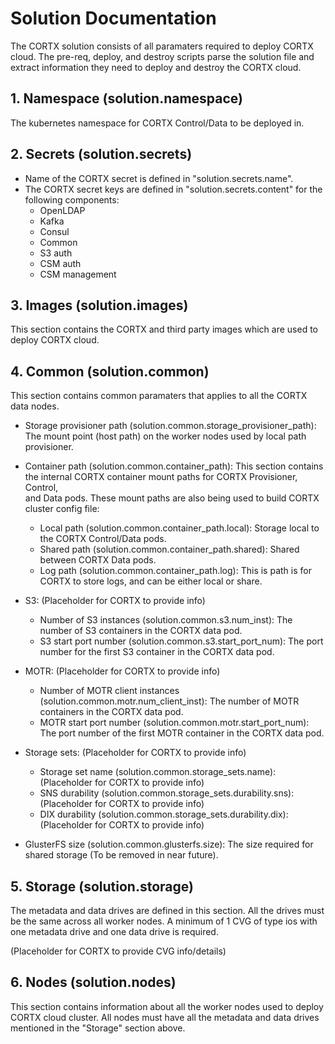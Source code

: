# Solution Documentation

The CORTX solution consists of all paramaters required to deploy CORTX cloud. The pre-req, deploy,
and destroy scripts parse the solution file and extract information they need to deploy and destroy
the CORTX cloud.

## 1. Namespace (solution.namespace)
   The kubernetes namespace for CORTX Control/Data to be deployed in.

## 2. Secrets (solution.secrets)
   * Name of the CORTX secret is defined in "solution.secrets.name".
   * The CORTX secret keys are defined in "solution.secrets.content" for the following components:
      * OpenLDAP
      * Kafka
      * Consul
      * Common
      * S3 auth
      * CSM auth
      * CSM management

## 3. Images (solution.images)
   This section contains the CORTX and third party images which are used to deploy CORTX cloud.

## 4. Common (solution.common)
   This section contains common paramaters that applies to all the CORTX data nodes.   

   * Storage provisioner path (solution.common.storage_provisioner_path): The mount point (host path)
     on the worker nodes used by local path provisioner.

   * Container path (solution.common.container_path):
      This section contains the internal CORTX container mount paths for CORTX Provisioner, Control,      
      and Data pods. These mount paths are also being used to build CORTX cluster config file:
      * Local path (solution.common.container_path.local): Storage local to the CORTX Control/Data pods.
      * Shared path (solution.common.container_path.shared): Shared between CORTX Data pods.
      * Log path (solution.common.container_path.log): This is path is for CORTX to store logs, and
        can be either local or share.
   
   * S3:
      (Placeholder for CORTX to provide info)

      * Number of S3 instances (solution.common.s3.num_inst): The number of S3 containers in the
        CORTX data pod.
      * S3 start port number (solution.common.s3.start_port_num): The port number for the first
        S3 container in the CORTX data pod.
   
   * MOTR:
      (Placeholder for CORTX to provide info)

      * Number of MOTR client instances (solution.common.motr.num_client_inst): The number of MOTR
        containers in the CORTX data pod.
      * MOTR start port number (solution.common.motr.start_port_num): The port number of the first
        MOTR container in the CORTX data pod.

   * Storage sets:
      (Placeholder for CORTX to provide info)

      * Storage set name (solution.common.storage_sets.name): (Placeholder for CORTX to provide info)
      * SNS durability (solution.common.storage_sets.durability.sns): (Placeholder for CORTX to provide info)
      * DIX durability (solution.common.storage_sets.durability.dix): (Placeholder for CORTX to provide info)
   
   * GlusterFS size (solution.common.glusterfs.size): The size required for shared storage (To be removed
     in near future).

## 5. Storage (solution.storage)
   The metadata and data drives are defined in this section. All the drives must be the same across all
   worker nodes. A minimum of 1 CVG of type ios with one metadata drive and one data drive is required.

   (Placeholder for CORTX to provide CVG info/details)

## 6. Nodes (solution.nodes)
   This section contains information about all the worker nodes used to deploy CORTX cloud cluster. All nodes
   must have all the metadata and data drives mentioned in the "Storage" section above.
